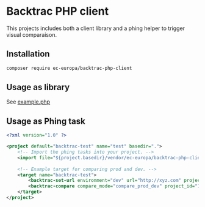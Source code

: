 # Backtrac PHP client

This projects includes both a client library and a phing helper to trigger visual comparaison.

## Installation

```sh
composer require ec-europa/backtrac-php-client
```

## Usage as library

See [example.php](tests/example.php)

## Usage as Phing task
```xml
<?xml version="1.0" ?>

<project default="backtrac-test" name="test" basedir=".">
    <!-- Import the phing tasks into your project. -->
    <import file="${project.basedir}/vendor/ec-europa/backtrac-php-client/phing/import.xml" />
    
    <!-- Example target for comparing prod and dev. -->
    <target name="backtrac-test">
        <backtrac-set-url environment="dev" url="http://xyz.com" project_id="12" auth_token="xxxxxxxx" />
        <backtrac-compare compare_mode="compare_prod_dev" project_id="12" check_results="true" auth_token="xxxxxxxx" />
    </target>
</project>
```